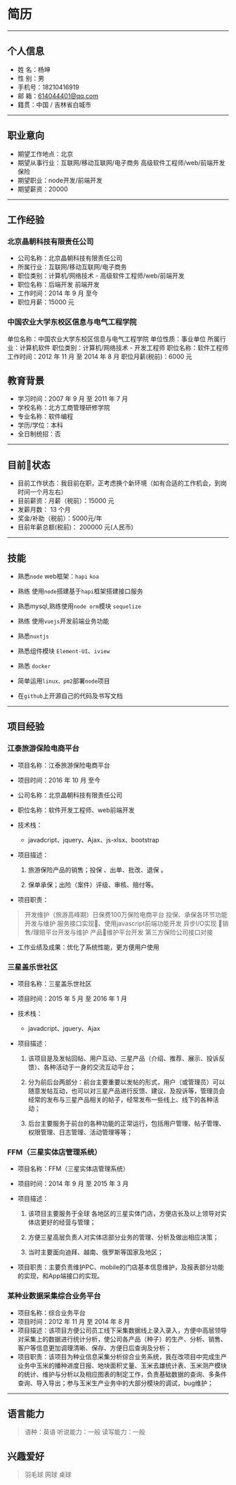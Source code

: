 # 简历

---

## 个人信息

* 姓  名：杨坤
* 性  别：男
* 手机号：18210416919
* 邮  箱：614044401@qq.com
* 籍贯：中国 / 吉林省白城市

---

## 职业意向

* 期望工作地点：北京
* 期望从事行业：互联网/移动互联网/电子商务 高级软件工程师/web/前端开发 保险
* 期望职业：node开发/前端开发
* 期望薪资：20000

---

## 工作经验

### 北京晶朝科技有限责任公司

* 公司名称：北京晶朝科技有限责任公司
* 所属行业：互联网/移动互联网/电子商务
* 职位类别：计算机/网络技术 - 高级软件工程师/web/前端开发
* 职位名称：后端开发  前端开发
* 工作时间：2014 年 9 月 至今
* 职位月薪：15000 元

### 中国农业大学东校区信息与电气工程学院

单位名称：中国农业大学东校区信息与电气工程学院
单位性质：事业单位
所属行业：计算机软件
职位类别：计算机/网络技术 - 开发工程师
职位名称：软件工程师
工作时间：2012 年 11 月  至     2014 年 8 月
职位月薪(税前)：6000 元

## 教育背景

* 学习时间：2007 年 9 月  至     2011 年 7 月
* 学校名称：北方工商管理研修学院
* 专业名称：软件编程
* 学历/学位：本科
* 全日制统招：否

---

## 目前状态

* 目前工作状态：我目前在职，正考虑换个新环境（如有合适的工作机会，到岗时间一个月左右）
* 目前薪资：月薪（税前）：15000 元
* 发薪月数：  13 个月
* 奖金/补助（税前）：5000元/年  
* 目前年薪总额(税前)：  200000  元(人民币)

---

## 技能

* 熟悉`node` web框架：`hapi` `koa`

* 熟练 使用`node`搭建基于`hapi`框架搭建接口服务

* 熟悉mysql,熟练使用`node orm`模块 `sequelize`

* 熟练 使用`vuejs`开发前端业务功能

* 熟悉`nuxtjs`

* 熟悉组件模块 `Element-UI`、`iview`

* 熟悉 `docker`

* 简单运用`linux、pm2`部署`node`项目

* 在`github`上开源自己的代码及书写文档


---

## 项目经验

### 江泰旅游保险电商平台

* 项目名称：江泰旅游保险电商平台
* 项目时间：2016 年 10 月   至今
* 公司名称：北京晶朝科技有限责任公司
* 职位名称：软件开发工程师、web前端开发
* 技术栈：

  * javadcript、jquery、Ajax、js-xlsx、bootstrap

* 项目描述：
  
  1. 旅游保险产品的销售；投保 、出单、批改、退保 。

  2. 保单承保；出险（案件）评级、审核、赔付等。

* 项目职责：

> 开发维护（旅游高峰期）日保费100万保险电商平台
> 投保、承保各环节功能开发与维护
> 服务接口实现、使用javascript前端功能开发 异步I/O实现
> 销售/理赔平台开发与维护
> 产品维护平台开发
> 第三方保险公司接口对接

* 工作业绩及成果：优化了系统性能，更方便用户使用

### 三星盖乐世社区

* 项目名称：三星盖乐世社区
* 项目时间：2015 年 5 月  至     2016 年 1 月
* 技术栈：

  * javadcript、jquery、Ajax


* 项目描述：

  1. 该项目是及发帖回帖、用户互动、三星产品（介绍、推荐、展示、投诉反馈）、各种活动于一身的交流互动平台；

  2. 分为前后台两部分：前台主要重要以发帖的形式，用户（或管理员）可以随意发帖互动，也可以对三星产品进行反馈、建议、及投诉等，管理员会经常的发布与三星产品相关的帖子，经常发布一些线上、线下的各种活动；

  3. 后台主要服务于前台的各种功能的正常运行，包括用户管理、帖子管理、权限管理、日志管理、活动管理等等；

### FFM（三星实体店管理系统）

* 项目名称：FFM（三星实体店管理系统）
* 项目时间：2014 年 9 月  至     2015 年 3 月
* 项目描述：

  1. 该项目主要服务于全球 各地区的三星实体门店，方便店长及以上领导对实体店更好的经营与管理；

  2. 方便三星高层负责人对实体店部分业务的管理、分析及做出相应决策；

  3. 当时主要面向迪拜、越南、俄罗斯等国家及地区；

* 项目职责：主要负责维护PC、mobile的门店基本信息维护，及报表部分功能的实现，和App端接口的实现。

### 某种业数据采集综合业务平台

* 项目名称：综合业务平台
* 项目时间：2012 年 11 月  至     2014 年 8 月
* 项目描述：该项目方便公司员工线下采集数据线上录入录入，方便中高层领导对采集上的数据进行统计分析，使公司各产品（种子）的生产、分析、销售、客户等信息更加调理清晰、保存、方便日后查询及分析；
* 项目职责：该项目为种业信息采集分析综合业务系统，我在改项目中完成生产业务中玉米的播种进度日报、地块面积丈量、玉米去雄统计表、玉米测产模块的统计、维护与分析以及相应图表的制定工作，负责基础数据的查询、多条件查询、导入导出；参与玉米生产业务中的大部分模块的调试，bug维护；

---

## 语言能力

> 语种：英语
> 听说能力：一般
> 读写能力：一般

## 兴趣爱好

>羽毛球
> 网球
> 桌球
